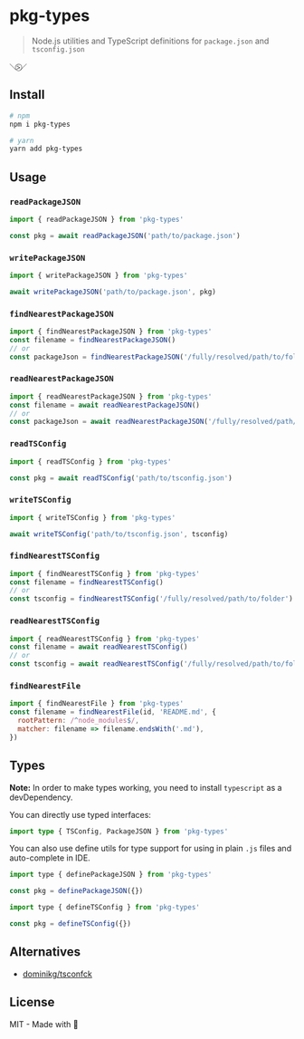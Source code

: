 # pkg-types

> Node.js utilities and TypeScript definitions for `package.json` and `tsconfig.json`

```
＼⍩⃝／
```

## Install

```sh
# npm
npm i pkg-types

# yarn
yarn add pkg-types
```

## Usage

### `readPackageJSON`

```js
import { readPackageJSON } from 'pkg-types'

const pkg = await readPackageJSON('path/to/package.json')
```

### `writePackageJSON`

```js
import { writePackageJSON } from 'pkg-types'

await writePackageJSON('path/to/package.json', pkg)
```

### `findNearestPackageJSON`

```js
import { findNearestPackageJSON } from 'pkg-types'
const filename = findNearestPackageJSON()
// or
const packageJson = findNearestPackageJSON('/fully/resolved/path/to/folder')
```

### `readNearestPackageJSON`

```js
import { readNearestPackageJSON } from 'pkg-types'
const filename = await readNearestPackageJSON()
// or
const packageJson = await readNearestPackageJSON('/fully/resolved/path/to/folder')
```

### `readTSConfig`

```js
import { readTSConfig } from 'pkg-types'

const pkg = await readTSConfig('path/to/tsconfig.json')
```

### `writeTSConfig`

```js
import { writeTSConfig } from 'pkg-types'

await writeTSConfig('path/to/tsconfig.json', tsconfig)
```

### `findNearestTSConfig`

```js
import { findNearestTSConfig } from 'pkg-types'
const filename = findNearestTSConfig()
// or
const tsconfig = findNearestTSConfig('/fully/resolved/path/to/folder')
```

### `readNearestTSConfig`

```js
import { readNearestTSConfig } from 'pkg-types'
const filename = await readNearestTSConfig()
// or
const tsconfig = await readNearestTSConfig('/fully/resolved/path/to/folder')
```

### `findNearestFile`

```js
import { findNearestFile } from 'pkg-types'
const filename = findNearestFile(id, 'README.md', {
  rootPattern: /^node_modules$/,
  matcher: filename => filename.endsWith('.md'),
})
```

## Types

**Note:** In order to make types working, you need to install `typescript` as a devDependency.

You can directly use typed interfaces:

```ts
import type { TSConfig, PackageJSON } from 'pkg-types'
```

You can also use define utils for type support for using in plain `.js` files and auto-complete in IDE.

```js
import type { definePackageJSON } from 'pkg-types'

const pkg = definePackageJSON({})
```

```js
import type { defineTSConfig } from 'pkg-types'

const pkg = defineTSConfig({})
```

## Alternatives

- [dominikg/tsconfck](https://github.com/dominikg/tsconfck)

## License

MIT - Made with 💛

